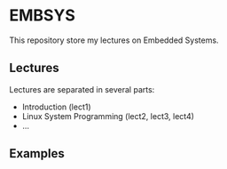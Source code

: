 # EMBSYS

This repository store my lectures on Embedded Systems.

## Lectures

Lectures are separated in several parts:

  * Introduction (lect1)
  * Linux System Programming (lect2, lect3, lect4)
  * ...

## Examples
